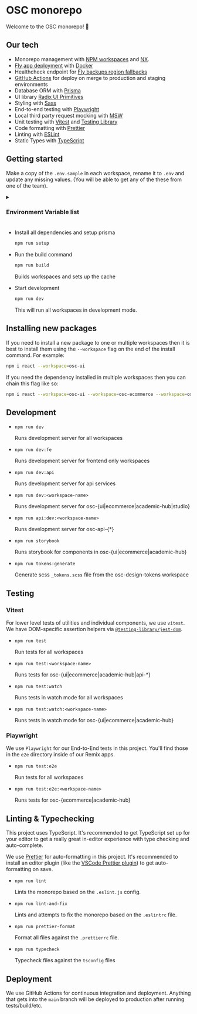 # OSC monorepo

Welcome to the OSC monorepo! 👋

## Our tech

-   Monorepo management with [NPM workspaces](https://docs.npmjs.com/cli/v9/using-npm/workspaces) and [NX](https://nx.dev/getting-started/intro).
-   [Fly app deployment](https://fly.io) with [Docker](https://www.docker.com/)
-   Healthcheck endpoint for [Fly backups region fallbacks](https://fly.io/docs/reference/configuration/#services-http_checks)
-   [GitHub Actions](https://github.com/features/actions) for deploy on merge to production and staging environments
-   Database ORM with [Prisma](https://prisma.io)
-   UI library [Radix UI Primitives](https://www.radix-ui.com/docs/primitives/overview/getting-started)
-   Styling with [Sass](https://sass-lang.com/)
-   End-to-end testing with [Playwright](https://playwright.dev/)
-   Local third party request mocking with [MSW](https://mswjs.io)
-   Unit testing with [Vitest](https://vitest.dev) and [Testing Library](https://testing-library.com)
-   Code formatting with [Prettier](https://prettier.io)
-   Linting with [ESLint](https://eslint.org)
-   Static Types with [TypeScript](https://typescriptlang.org)

## Getting started

Make a copy of the `.env.sample` in each workspace, rename it to `.env` and update any missing values. (You will be able to get any of the these from one of the team).

<details>
  <summary><h3>Environment Variable list<h3></summary>

-   `root`

    ```
    PLANETSCALE_PRISMA_DATABASE_URL=''
    SESSION_SECRET="super-duper-s3cret"
    LOAD_PATH="app/styles"
    PATH_TO_MAIN_SCSS="/app/styles/main.scss"
    PATH_TO_DEST_MAIN_CSS="/app/styles/dest"
    PATH_TO_COMPONENTS="/app/components"
    GA_TRACKING_ID=""
    GTM_TRACKING_ID=""
    VAPID_PUBLIC_KEY=""
    VAPID_PRIVATE_KEY=""
    DATABASE_URL=""
    ALGOLIA_ID=""
    ALGOLIA_ID_SEARCH_ONLY=""
    SANITY_STUDIO_API_PROJECT_ID=""
    SANITY_STUDIO_API_DATASET="staging"
    SANITY_STUDIO_API_TOKEN=""
    HUBSPOT_ACCESS_TOKEN=""
    HUBSPOT_PORTAL_ID=""
    ```

-   `osc-api-admin`
    ```
    NODE_ENV=development
    ```
-   `osc-api-assignments`

    ```
    NODE_ENV=development
    S3_BUCKET=
    S3_KEY_ID=
    S3_KEY_SECRET=
    ```

-   `osc-api-auth`

    ```
    NODE_ENV=development
    SALT_ROUNDS=12
    JWT_SECRET=changeme
    JWT_AUDIENCE="http://localhost:4000/graphql"
    JWT_DURATION=3600
    JWT_REFRESH_DURATION=86400
    ```

-   `osc-api-crm`

    ```
    NODE_ENV=development
    HUBSPOT_ACCESS_TOKEN=
    ```

-   `osc-api-ecommerce`
    ```
    NODE_ENV=development
    ALGOLIA_APP_ID=
    ALGOLIA_SEARCH_KEY=
    SHOPIFY_API_KEY=
    SHOPIFY_SECRET=
    ```
-   `osc-api-gateway`

    ```
    NODE_ENV=development
    APOLLO_KEY=
    APOLLO_GRAPH_REF=
    AUTH_API_URL=http://localhost:4001
    ADMIN_API_URL=http://localhost:4005
    ```

-   `osc-api-lms`

    ```
    NODE_ENV=development
    LMS_URL=
    LMS_API_KEY=
    ```

</details>

-   Install all dependencies and setup prisma

    ```sh
    npm run setup
    ```

-   Run the build command

    ```sh
    npm run build
    ```

    Builds workspaces and sets up the cache

-   Start development

    ```sh
    npm run dev
    ```

    This will run all workspaces in development mode.

## Installing new packages

If you need to install a new package to one or multiple workspaces then it is best to install them using the `--workspace` flag on the end of the install command. For example:

```sh
npm i react --workspace=osc-ui
```

If you need the dependency installed in multiple workspaces then you can chain this flag like so:

```sh
npm i react --workspace=osc-ui --workspace=osc-ecommerce --workspace=osc-academic-hub
```

## Development

-   `npm run dev`

    Runs development server for all workspaces

-   `npm run dev:fe`

    Runs development server for frontend only workspaces

-   `npm run dev:api`

    Runs development server for api services

-   `npm run dev:<workspace-name>`

    Runs development server for osc-{ui|ecommerce|academic-hub|studio}

-   `npm run api:dev:<workspace-name>`

    Runs development server for osc-api-{\*}

-   `npm run storybook`

    Runs storybook for components in osc-{ui|ecommerce|academic-hub}

-   `npm run tokens:generate`

    Generate scss `_tokens.scss` file from the osc-design-tokens workspace

## Testing

### Vitest

For lower level tests of utilities and individual components, we use `vitest`. We have DOM-specific assertion helpers via [`@testing-library/jest-dom`](https://testing-library.com/jest-dom).

-   `npm run test`

    Run tests for all workspaces

-   `npm run test:<workspace-name>`

    Runs tests for osc-{ui|ecommerce|academic-hub|api-\*}

-   `npm run test:watch`

    Runs tests in watch mode for all workspaces

-   `npm run test:watch:<workspace-name>`

    Runs tests in watch mode for osc-{ui|ecommerce|academic-hub}

### Playwright

We use `Playwright` for our End-to-End tests in this project. You'll find those in the `e2e` directory inside of our Remix apps.

-   `npm run test:e2e`

    Run tests for all workspaces

-   `npm run test:e2e:<workspace-name>`

    Runs tests for osc-{ecommerce|academic-hub}

## Linting & Typechecking

This project uses TypeScript. It's recommended to get TypeScript set up for your editor to get a really great in-editor experience with type checking and auto-complete.

We use [Prettier](https://prettier.io/) for auto-formatting in this project. It's recommended to install an editor plugin (like the [VSCode Prettier plugin](https://marketplace.visualstudio.com/items?itemName=esbenp.prettier-vscode)) to get auto-formatting on save.

-   `npm run lint`

    Lints the monorepo based on the `.eslint.js` config.

-   `npm run lint-and-fix`

    Lints and attempts to fix the monorepo based on the `.eslintrc` file.

-   `npm run prettier-format`

    Format all files against the `.prettierrc` file.

-   `npm run typecheck`

    Typecheck files against the `tsconfig` files

## Deployment

We use GitHub Actions for continuous integration and deployment. Anything that gets into the `main` branch will be deployed to production after running tests/build/etc.
